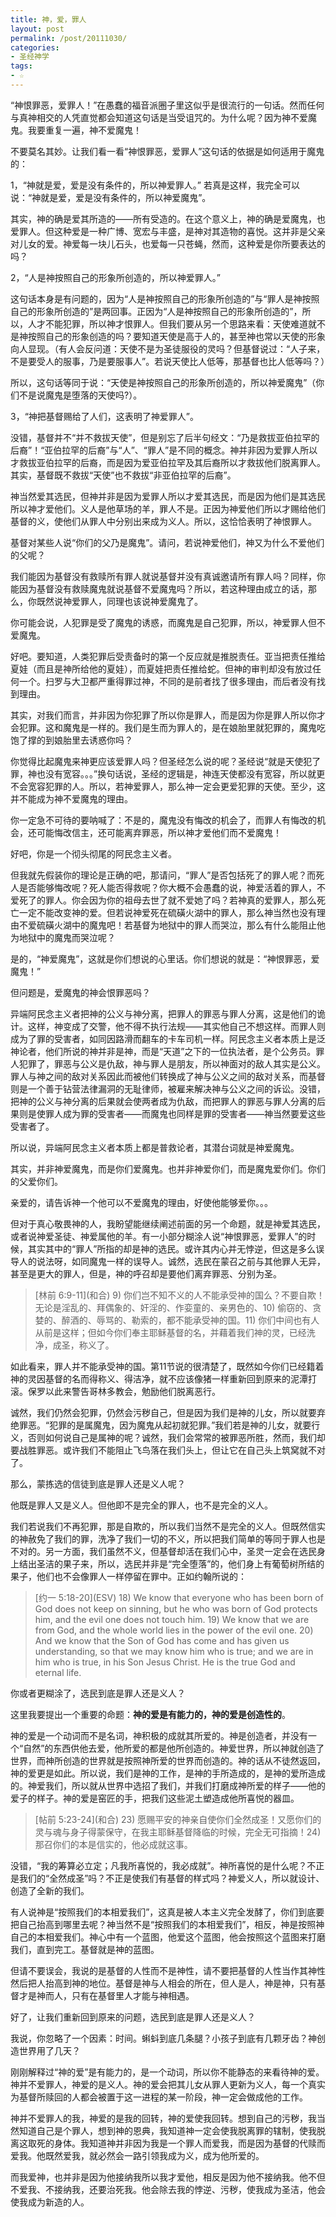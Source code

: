 ```yaml
---
title: 神，爱，罪人
layout: post
permalink: /post/20111030/
categories:
- 圣经神学
tags:
- ☆
---
```


“神恨罪恶，爱罪人！”在愚蠢的福音派圈子里这似乎是很流行的一句话。然而任何与真神相交的人凭直觉都会知道这句话是当受诅咒的。为什么呢？因为神不爱魔鬼。我要重复一遍，神不爱魔鬼！

不要莫名其妙。让我们看一看“神恨罪恶，爱罪人”这句话的依据是如何适用于魔鬼的：

1，“神就是爱，爱是没有条件的，所以神爱罪人。”
若真是这样，我完全可以说：“神就是爱，爱是没有条件的，所以神爱魔鬼”。

其实，神的确是爱其所造的——所有受造的。在这个意义上，神的确是爱魔鬼，也爱罪人。但这种爱是一种广博、宽宏与丰盛，是神对其造物的喜悦。这并非是父亲对儿女的爱。神爱每一块儿石头，也爱每一只苍蝇，然而，这种爱是你所要表达的吗？

2，“人是神按照自己的形象所创造的，所以神爱罪人。”

这句话本身是有问题的，因为“人是神按照自己的形象所创造的”与“罪人是神按照自己的形象所创造的”是两回事。正因为“人是神按照自己的形象所创造的”，所以，人才不能犯罪，所以神才恨罪人。但我们要从另一个思路来看：天使难道就不是神按照自己的形象创造的吗？要知道天使是高于人的，甚至神也常以天使的形象向人显现。（有人会反问道：天使不是为圣徒服役的灵吗？但基督说过：“人子来，不是要受人的服事，乃是要服事人”。若说天使比人低等，那基督也比人低等吗？）

所以，这句话等同于说：“天使是神按照自己的形象所创造的，所以神爱魔鬼”（你们不是说魔鬼是堕落的天使吗?）。

3，“神把基督赐给了人们，这表明了神爱罪人”。

没错，基督并不“并不救拔天使”，但是别忘了后半句经文：“乃是救拔亚伯拉罕的后裔”！“亚伯拉罕的后裔”与“人”、“罪人”是不同的概念。神并非因为爱罪人所以才救拔亚伯拉罕的后裔，而是因为爱亚伯拉罕及其后裔所以才救拔他们脱离罪人。其实，基督既不救拔“天使”也不救拔“非亚伯拉罕的后裔”。

神当然爱其选民，但神并非是因为爱罪人所以才爱其选民，而是因为他们是其选民所以神才爱他们。义人是他草场的羊，罪人不是。正因为神爱他们所以才赐给他们基督的义，使他们从罪人中分别出来成为义人。所以，这恰恰表明了神恨罪人。

基督对某些人说“你们的父乃是魔鬼”。请问，若说神爱他们，神又为什么不爱他们的父呢？

我们能因为基督没有救赎所有罪人就说基督并没有真诚邀请所有罪人吗？同样，你能因为基督没有救赎魔鬼就说基督不爱魔鬼吗？所以，若这种理由成立的话，那么，你既然说神爱罪人，同理也该说神爱魔鬼了。

你可能会说，人犯罪是受了魔鬼的诱惑，而魔鬼是自己犯罪，所以，神爱罪人但不爱魔鬼。

好吧。要知道，人类犯罪后受责备时的第一个反应就是推脱责任。亚当把责任推给夏娃（而且是神所给他的夏娃），而夏娃把责任推给蛇。但神的审判却没有放过任何一个。扫罗与大卫都严重得罪过神，不同的是前者找了很多理由，而后者没有找到理由。

其实，对我们而言，并非因为你犯罪了所以你是罪人，而是因为你是罪人所以你才会犯罪。这和魔鬼是一样的。我们是生而为罪人的，是在娘胎里就犯罪的，魔鬼吃饱了撑的到娘胎里去诱惑你吗？

你觉得比起魔鬼来神更应该爱罪人吗？但圣经怎么说的呢？圣经说“就是天使犯了罪，神也没有宽容。。。”换句话说，圣经的逻辑是，神连天使都没有宽容，所以就更不会宽容犯罪的人。所以，若神爱罪人，那么神一定会更爱犯罪的天使。至少，这并不能成为神不爱魔鬼的理由。

你一定急不可待的要呐喊了：不是的，魔鬼没有悔改的机会了，而罪人有悔改的机会，还可能悔改信主，还可能离弃罪恶，所以神才爱他们而不爱魔鬼！

好吧，你是一个彻头彻尾的阿民念主义者。

但我就先假装你的理论是正确的吧，那请问，“罪人”是否包括死了的罪人呢？而死人是否能够悔改呢？死人能否得救呢？你大概不会愚蠢的说，神爱活着的罪人，不爱死了的罪人。你会因为你的祖母去世了就不爱她了吗？若神真的爱罪人，那么死亡一定不能改变神的爱。但若说神爱死在硫磺火湖中的罪人，那么神当然也没有理由不爱硫磺火湖中的魔鬼吧！若基督为地狱中的罪人而哭泣，那么有什么能阻止他为地狱中的魔鬼而哭泣呢？

是的，“神爱魔鬼”，这就是你们想说的心里话。你们想说的就是：“神恨罪恶，爱魔鬼！”

但问题是，爱魔鬼的神会恨罪恶吗？

异端阿民念主义者把神的公义与神分离，把罪人的罪恶与罪人分离，这是他们的诡计。这样，神变成了交警，他不得不执行法规——其实他自己不想这样。而罪人则成为了罪的受害者，如同因路滑而翻车的卡车司机一样。阿民念主义者本质上是泛神论者，他们所说的神并非是神，而是“天道”之下的一位执法者，是个公务员。罪人犯罪了，罪恶与公义是仇敌，神与罪人是朋友，所以神面对的敌人其实是公义。罪人与神之间的敌对关系因此而被他们转换成了神与公义之间的敌对关系，而基督则是一个善于钻营法律漏洞的无耻律师，被雇来解决神与公义之间的诉讼。没错，把神的公义与神分离的后果就会使两者成为仇敌，而把罪人的罪恶与罪人分离的后果则是使罪人成为罪的受害者——而魔鬼也同样是罪的受害者——神当然要爱这些受害者了。

所以说，异端阿民念主义者本质上都是普救论者，其潜台词就是神爱魔鬼。

其实，并非神爱魔鬼，而是你们爱魔鬼。也并非神爱你们，而是魔鬼爱你们。你们的父爱你们。

亲爱的，请告诉神一个他可以不爱魔鬼的理由，好使他能够爱你。。。

但对于真心敬畏神的人，我盼望能继续阐述前面的另一个命题，就是神爱其选民，或者说神爱圣徒、神爱属他的羊。有一小部分糊涂人说“神恨罪恶，爱罪人”的时候，其实其中的“罪人”所指的却是神的选民。或许其内心并无悖逆，但这是多么误导人的说法呀，如同魔鬼一样的误导人。诚然，选民在蒙召之前与其他罪人无异，甚至是更大的罪人，但是，神的呼召却是要他们离弃罪恶、分别为圣。

> \[林前 6:9-11\](和合)
> 9) 你们岂不知不义的人不能承受神的国么？不要自欺！无论是淫乱的、拜偶象的、奸淫的、作娈童的、亲男色的、10) 偷窃的、贪婪的、醉酒的、辱骂的、勒索的，都不能承受神的国。11) 你们中间也有人从前是这样；但如今你们奉主耶稣基督的名，并藉着我们神的灵，已经洗净，成圣，称义了。

如此看来，罪人并不能承受神的国。第11节说的很清楚了，既然如今你们已经籍着神的灵因基督的名而得称义、得洁净，就不应该像猪一样重新回到原来的泥潭打滚。保罗以此来警告哥林多教会，勉励他们脱离恶行。

诚然，我们仍然会犯罪，仍然会污秽自己，但是因为我们是神的儿女，所以就要弃绝罪恶。“犯罪的是属魔鬼，因为魔鬼从起初就犯罪。”我们若是神的儿女，就要行义，否则如何说自己是属神的呢？诚然，我们会常常的被罪恶所胜，然而，我们却要战胜罪恶。或许我们不能阻止飞鸟落在我们头上，但让它在自己头上筑窝就不对了。

那么，蒙拣选的信徒到底是罪人还是义人呢？

他既是罪人又是义人。但他即不是完全的罪人，也不是完全的义人。

我们若说我们不再犯罪，那是自欺的，所以我们当然不是完全的义人。但既然信实的神赦免了我们的罪，洗净了我们一切的不义，所以把我们简单的等同于罪人也是不对的。另一方面，我们虽然不义，但基督却活在我们心中，圣灵一定会在选民身上结出圣洁的果子来，所以，选民并非是“完全堕落”的，他们身上有葡萄树所结的果子，他们也不会像罪人一样停留在罪中。正如约翰所说的：

> \[约一 5:18-20\](ESV)
> 18) We know that everyone who has been born of God does not keep on sinning, but he who was born of God protects him, and the evil one does not touch him. 19) We know that we are from God, and the whole world lies in the power of the evil one. 20) And we know that the Son of God has come and has given us understanding, so that we may know him who is true; and we are in him who is true, in his Son Jesus Christ. He is the true God and eternal life.

你或者更糊涂了，选民到底是罪人还是义人？

这里我要提出一个重要的命题：**神的爱是有能力的，神的爱是创造性的**。

神的爱是一个动词而不是名词，神积极的成就其所爱的。神是创造者，并没有一个“自然”的东西供他去爱，他所爱的都是他所创造的。神爱世界，所以神就创造了世界，而神所创造的世界就是按照神所爱的世界而创造的。神的话从不徒然返回，神的爱更是如此。所以说，我们是神的工作，是神的手所造成的，是神的爱所造成的。神爱我们，所以就从世界中选招了我们，并我们打磨成神所爱的样子——他的爱子的样子。神的爱是窑匠的手，把我们这些泥土塑造成他所喜悦的器皿。

> \[帖前 5:23-24\](和合)
> 23) 愿赐平安的神亲自使你们全然成圣！又愿你们的灵与魂与身子得蒙保守，在我主耶稣基督降临的时候，完全无可指摘！24) 那召你们的本是信实的，他必成就这事。

没错，“我的筹算必立定；凡我所喜悦的，我必成就”。神所喜悦的是什么呢？不正是我们的“全然成圣”吗？不正是使我们有基督的样式吗？神爱义人，所以就设计、创造了全新的我们。

有人说神是“按照我们的本相爱我们”，这真是被人本主义完全发酵了，你们到底要把自己抬高到哪里去呢？神当然不是“按照我们的本相爱我们”，相反，神是按照神自己的本相爱我们。神心中有一个蓝图，他爱这个蓝图，他会按照这个蓝图来打磨我们，直到完工。基督就是神的蓝图。

但请不要误会，我说的是基督的人性而不是神性，请不要把基督的人性当作其神性然后把人抬高到神的地位。基督是神与人相会的所在，但人是人，神是神，只有基督才是神而人，只有在基督里人才能与神相遇。

好了，让我们重新回到原来的问题，选民到底是罪人还是义人？

我说，你忽略了一个因素：时间。蝌蚪到底几条腿？小孩子到底有几颗牙齿？神创造世界用了几天？

刚刚解释过“神的爱”是有能力的，是一个动词，所以你不能静态的来看待神的爱。神并不爱罪人，神爱的是义人。神的爱会把其儿女从罪人更新为义人，每一个真实为基督所赎回的人都会被置于这一进程的某一阶段，神一定会做成他的工作。

神并不爱罪人的我，神爱的是我的回转，神的爱使我回转。想到自己的污秽，我当然知道自己是个罪人，想到神的恩典，我知道神一定会使我脱离罪的辖制，使我脱离这取死的身体。我知道神并非因为我是一个罪人而爱我，而是因为基督的代赎而爱我。他既然爱我，就必然会一路引领我成为义，成为他所爱的。

而我爱神，也并非是因为他接纳我所以我才爱他，相反是因为他不接纳我。他不但不爱我、不接纳我，还要治死我。他会除去我的悖逆、污秽，使我成为圣洁，他会使我成为新造的人。

